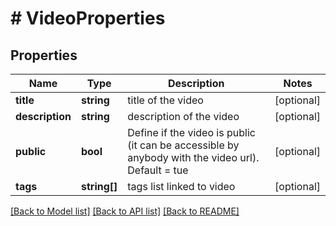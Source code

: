 # # VideoProperties

## Properties

Name | Type | Description | Notes
------------ | ------------- | ------------- | -------------
**title** | **string** | title of the video | [optional]
**description** | **string** | description of the video | [optional]
**public** | **bool** | Define if the video is public (it can be accessible by anybody with the video url). Default &#x3D; tue | [optional]
**tags** | **string[]** | tags list linked to video | [optional]

[[Back to Model list]](../../README.md#models) [[Back to API list]](../../README.md#endpoints) [[Back to README]](../../README.md)
